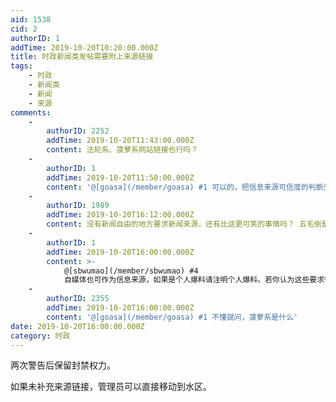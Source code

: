 ```yaml
---
aid: 1538
cid: 2
authorID: 1
addTime: 2019-10-20T10:20:00.000Z
title: 时政新闻类发帖需要附上来源链接
tags:
    - 时政
    - 新闻类
    - 新闻
    - 来源
comments:
    -
        authorID: 2252
        addTime: 2019-10-20T11:43:00.000Z
        content: 法轮系、菠萝系网站链接也行吗？
    -
        authorID: 1
        addTime: 2019-10-20T11:50:00.000Z
        content: '@[goasa](/member/goasa) #1 可以的，把信息来源可信度的判断交给用户。'
    -
        authorID: 1989
        addTime: 2019-10-20T16:12:00.000Z
        content: 没有新闻自由的地方要求新闻来源，还有比这更可笑的事情吗？ 五毛倒是最喜欢要求新闻来源，因为它们是只相信官方消息的。
    -
        authorID: 1
        addTime: 2019-10-20T16:00:00.000Z
        content: >-
            @[sbwumao](/member/sbwumao) #4
            自媒体也可作为信息来源，如果是个人爆料请注明个人爆料。若你认为这些要求很无礼，可以去隔壁品葱。
    -
        authorID: 2355
        addTime: 2019-10-20T16:00:00.000Z
        content: '@[goasa](/member/goasa) #1 不懂就问，菠萝系是什么'
date: 2019-10-20T16:00:00.000Z
category: 时政
---
```


两次警告后保留封禁权力。

如果未补充来源链接，管理员可以直接移动到水区。
